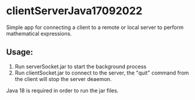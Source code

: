 # clientServerJava17092022

Simple app for connecting a client to a remote or local server to perform mathematical expressions.

<h2> Usage: </h2>
<ol>
<li>Run serverSocket.jar to start the background process</li>
<li>Run clientSocket.jar to connect to the server, the "quit" command from the client will stop the server deaemon.</li>
</ol>

Java 18 is required in order to run the jar files.
